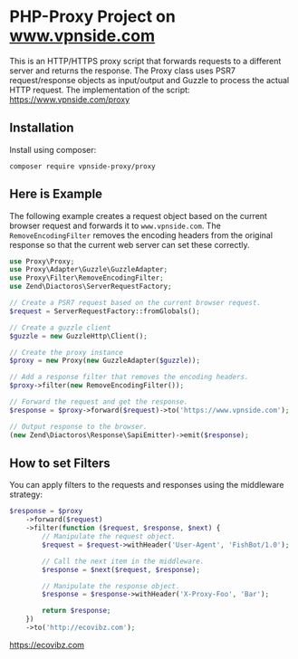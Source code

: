 # PHP-Proxy Project on www.vpnside.com



This is an HTTP/HTTPS proxy script that forwards requests to a different server and returns the response. The Proxy class uses PSR7 request/response objects as input/output and Guzzle to process the actual HTTP request.
The implementation of the script: https://www.vpnside.com/proxy

## Installation

Install using composer:

```
composer require vpnside-proxy/proxy
```

## Here is Example

The following example creates a request object based on the current browser request and forwards it to `www.vpnside.com`. The `RemoveEncodingFilter` removes the encoding headers from the original response so that the current web server can set these correctly.

```php
use Proxy\Proxy;
use Proxy\Adapter\Guzzle\GuzzleAdapter;
use Proxy\Filter\RemoveEncodingFilter;
use Zend\Diactoros\ServerRequestFactory;

// Create a PSR7 request based on the current browser request.
$request = ServerRequestFactory::fromGlobals();

// Create a guzzle client
$guzzle = new GuzzleHttp\Client();

// Create the proxy instance
$proxy = new Proxy(new GuzzleAdapter($guzzle));

// Add a response filter that removes the encoding headers.
$proxy->filter(new RemoveEncodingFilter());

// Forward the request and get the response.
$response = $proxy->forward($request)->to('https://www.vpnside.com');

// Output response to the browser.
(new Zend\Diactoros\Response\SapiEmitter)->emit($response);
```

## How to set Filters

You can apply filters to the requests and responses using the middleware strategy:

```php
$response = $proxy
	->forward($request)
	->filter(function ($request, $response, $next) {
		// Manipulate the request object.
		$request = $request->withHeader('User-Agent', 'FishBot/1.0');

		// Call the next item in the middleware.
		$response = $next($request, $response);

		// Manipulate the response object.
		$response = $response->withHeader('X-Proxy-Foo', 'Bar');

		return $response;
	})
	->to('http://ecovibz.com');
```

https://ecovibz.com
